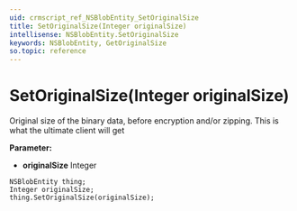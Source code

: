 ```yaml
---
uid: crmscript_ref_NSBlobEntity_SetOriginalSize
title: SetOriginalSize(Integer originalSize)
intellisense: NSBlobEntity.SetOriginalSize
keywords: NSBlobEntity, GetOriginalSize
so.topic: reference
---
```


# SetOriginalSize(Integer originalSize)

Original size of the binary data, before encryption and/or zipping. This is what the ultimate client will get

**Parameter:** 
* **originalSize** Integer

```crmscript
NSBlobEntity thing;
Integer originalSize;
thing.SetOriginalSize(originalSize);
```

